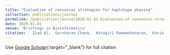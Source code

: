 ```yaml
---
title: "Evaluation of consensus strategies for haplotype phasing"
collection: publications/journal
permalink: /publication/journal2020-01-01-Evaluation-of-consensus-strategies-for-haplotype-phasing
date: 2020-01-01
venue: 'Briefings in Bioinformatics'
citation: ' Ziad Al,  Gursharan Chana,  Kotagiri Ramamohanarao,  Karin Verspoor*,  Benjamin Goudey*, &quot;Evaluation of consensus strategies for haplotype phasing.&quot; Briefings in Bioinformatics, 2020.'
---
```

Use [Google Scholar](https://scholar.google.com/scholar?q=Evaluation+of+consensus+strategies+for+haplotype+phasing){:target="_blank"} for full citation
